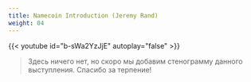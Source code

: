 ```yaml
---
title: Namecoin Introduction (Jeremy Rand)
weight: 04
---
```


{{< youtube id="b-sWa2YzJjE" autoplay="false" >}}

>Здесь ничего нет, но скоро мы добавим стенограмму данного выступления. Спасибо за терпение!
